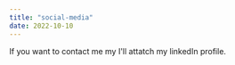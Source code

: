 ```yaml
---
title: "social-media"
date: 2022-10-10
---
```

If you want to contact me my I'll attatch my linkedIn profile.
